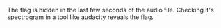 The flag is hidden in the last few seconds of the audio file. Checking it's spectrogram in a tool like audacity reveals the flag.
